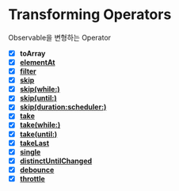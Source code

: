 # Transforming Operators

Observable을 변형하는 Operator

- [x]  **toArray**
- [x]  **[elementAt](https://github.com/kimkyuchul/RxSwift/blob/main/Mastering-RxSwift-master/RxSwift-6/MasteringRxSwift/Operators/FilteringOperators/elementAt.playground/Contents.swift)**
- [x]  **[filter](https://github.com/kimkyuchul/RxSwift/blob/main/Mastering-RxSwift-master/RxSwift-6/MasteringRxSwift/Operators/FilteringOperators/filter.playground/Contents.swift)**
- [x]  **[skip](https://github.com/kimkyuchul/RxSwift/blob/main/Mastering-RxSwift-master/RxSwift-6/MasteringRxSwift/Operators/FilteringOperators/skip.playground/Contents.swift)**
- [x]  **[skip(while:)](https://github.com/kimkyuchul/RxSwift/blob/main/Mastering-RxSwift-master/RxSwift-6/MasteringRxSwift/Operators/FilteringOperators/skipWhile.playground/Contents.swift)**
- [x]  **[skip(until:)](https://github.com/kimkyuchul/RxSwift/blob/main/Mastering-RxSwift-master/RxSwift-6/MasteringRxSwift/Operators/FilteringOperators/skipUntil.playground/Contents.swift)**
- [x]  **[skip(duration:scheduler:)](https://github.com/kimkyuchul/RxSwift/blob/main/Mastering-RxSwift-master/RxSwift-6/MasteringRxSwift/Operators/FilteringOperators/skipDuration.playground/Contents.swift)**
- [x]  **[take](https://github.com/kimkyuchul/RxSwift/blob/main/Mastering-RxSwift-master/RxSwift-6/MasteringRxSwift/Operators/FilteringOperators/take.playground/Contents.swift)**
- [x]  **[take(while:)](https://github.com/kimkyuchul/RxSwift/blob/main/Mastering-RxSwift-master/RxSwift-6/MasteringRxSwift/Operators/FilteringOperators/takeWhile.playground/Contents.swift)**
- [x]  **[take(until:)](https://github.com/kimkyuchul/RxSwift/blob/main/Mastering-RxSwift-master/RxSwift-6/MasteringRxSwift/Operators/FilteringOperators/takeUntil.playground/Contents.swift)**
- [x]  **[takeLast](https://github.com/kimkyuchul/RxSwift/blob/main/Mastering-RxSwift-master/RxSwift-6/MasteringRxSwift/Operators/FilteringOperators/takeLast.playground/Contents.swift)**
- [x]  **[single](https://github.com/kimkyuchul/RxSwift/blob/main/Mastering-RxSwift-master/RxSwift-6/MasteringRxSwift/Operators/FilteringOperators/single.playground/Contents.swift)**
- [x]  **[distinctUntilChanged](https://github.com/kimkyuchul/RxSwift/blob/main/Mastering-RxSwift-master/RxSwift-6/MasteringRxSwift/Operators/FilteringOperators/distinctUntilChanged.playground/Contents.swift)**
- [x]  **[debounce](https://github.com/kimkyuchul/RxSwift/blob/main/Mastering-RxSwift-master/RxSwift-6/MasteringRxSwift/Operators/FilteringOperators/debounce.playground/Contents.swift)**
- [x]  **[throttle](https://github.com/kimkyuchul/RxSwift/blob/main/Mastering-RxSwift-master/RxSwift-6/MasteringRxSwift/Operators/FilteringOperators/throttle.playground/Contents.swift)**